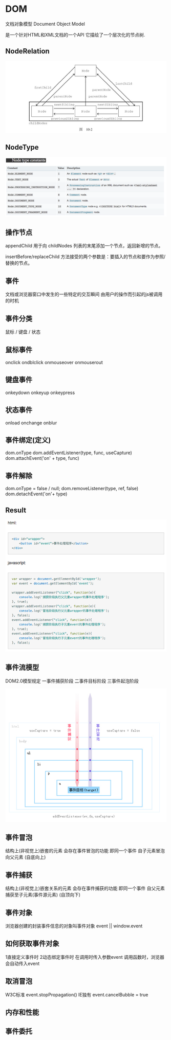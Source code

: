 # DOM

文档对象模型
Document Object Model

是一个针对HTML和XML文档的一个API
它描绘了一个层次化的节点树.

## NodeRelation
![](assets/js/nodeRelation.png)

## NodeType
![](assets/js/nodeType.png)


## 操作节点
appendChild
用于向 childNodes 列表的末尾添加一个节点，返回新增的节点。

insertBefore/replaceChild 
方法接受的两个参数是：要插入的节点和要作为参照/替换的节点。

## 事件
文档或浏览器窗口中发生的一些特定的交互瞬间
由用户的操作而引起的js被调用的时机


## 事件分类
鼠标 / 键盘 / 状态

## 鼠标事件
onclick ondblclick onmouseover onmouserout

## 键盘事件
onkeydown onkeyup onkeypress

## 状态事件
onload onchange onblur

## 事件绑定(定义)
dom.onType
dom.addEventListener(type, func, useCapture)
dom.attachEvent('on' + type, func)

## 事件解除
dom.onType = false / null;
dom.removeListener(type, ref, false)
dom.detachEvent('on'+ type)

## Result

![](assets/js/event-modal.png)

## 事件流模型
DOM2.0模型规定
一事件捕获阶段
二事件目标阶段
三事件起泡阶段

![](assets/js/event-flow.png)

## 事件冒泡
结构上(非视觉上)嵌套的元素
会存在事件冒泡的功能
即同一个事件
自子元素冒泡向父元素
(自底向上)

## 事件捕获
结构上(非视觉上)嵌套关系的元素
会存在事件捕获的功能
即同一个事件
自父元素捕获至子元素(事件源元素)
(自顶向下)


## 事件对象
浏览器创建的封装事件信息的对象叫事件对象
event || window.event

## 如何获取事件对象
1直接定义事件时
2动态绑定事件时
在调用时传入参数event
调用函数时，浏览器会自动传入event

## 取消冒泡
W3C标准 event.stopPropagation()
IE独有 event.cancelBubble = true

## 内存和性能

## 事件委托



 